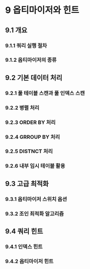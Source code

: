 # 9 옵티마이저와 힌트

## 9.1 개요

### 9.1.1 쿼리 실행 절차

### 9.1.2 옵티마이저의 종류

## 9.2 기본 데이터 처리

### 9.2.1 풀 테이블 스캔과 풀 인덱스 스캔

### 9.2.2 병렬 처리

### 9.2.3 ORDER BY 처리

### 9.2.4 GRROUP BY 처리

### 9.2.5 DISTNCT 처리

### 9.2.6 내부 임시 테이블 활용

## 9.3 고급 최적화

### 9.3.1 옵티마이저 스위치 옵션

### 9.3.2 조인 최적화 알고리즘

## 9.4 쿼리 힌트

### 9.4.1 인덱스 힌트

### 9.4.2 옵티마이저 힌트
